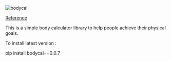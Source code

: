 ![bodycal](https://user-images.githubusercontent.com/29928837/158801816-b776e77e-5f3c-4db0-9d52-8fffcce1eaa6.png)

[Reference](https://shoptr.wifeshopping.ru/content?c=find%20your%20body%20fat%20percentage&id=2)


This is a simple body calculator library to help people achieve their physical goals.

To install latest version : 

pip install bodycal==0.0.7
